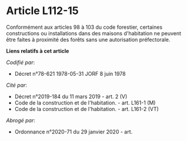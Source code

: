 # Article L112-15

Conformément aux articles 98 à 103 du code forestier, certaines constructions ou installations dans des maisons d'habitation
ne peuvent être faites à proximité des forêts sans une autorisation préfectorale.

**Liens relatifs à cet article**

_Codifié par_:

  - Décret n°78-621 1978-05-31 JORF 8 juin 1978

_Cité par_:

  - Décret n°2019-184 du 11 mars 2019 - art. 2 (V)
  - Code de la construction et de l'habitation. - art. L161-1 (M)
  - Code de la construction et de l'habitation. - art. L161-2 (VT)

_Abrogé par_:

  - Ordonnance n°2020-71 du 29 janvier 2020 - art.
